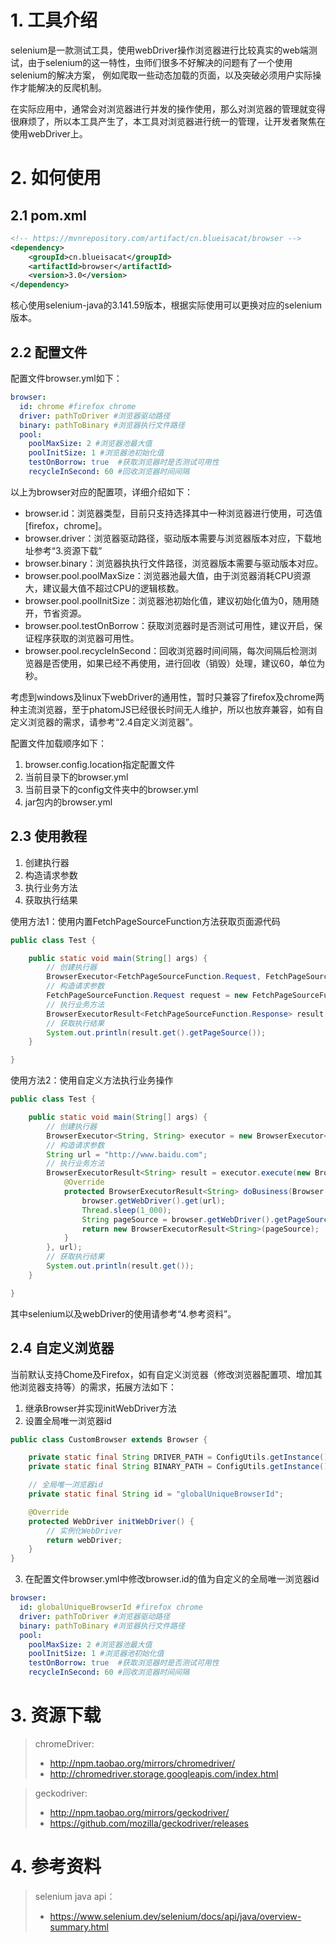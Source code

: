 # 1. 工具介绍

selenium是一款测试工具，使用webDriver操作浏览器进行比较真实的web端测试，由于selenium的这一特性，虫师们很多不好解决的问题有了一个使用selenium的解决方案，
例如爬取一些动态加载的页面，以及突破必须用户实际操作才能解决的反爬机制。

在实际应用中，通常会对浏览器进行并发的操作使用，那么对浏览器的管理就变得很麻烦了，所以本工具产生了，本工具对浏览器进行统一的管理，让开发者聚焦在使用webDriver上。

# 2. 如何使用

## 2.1 pom.xml

~~~xml
<!-- https://mvnrepository.com/artifact/cn.blueisacat/browser -->
<dependency>
    <groupId>cn.blueisacat</groupId>
    <artifactId>browser</artifactId>
    <version>3.0</version>
</dependency>

~~~

核心使用selenium-java的3.141.59版本，根据实际使用可以更换对应的selenium版本。

## 2.2 配置文件

配置文件browser.yml如下：

~~~yaml
browser:
  id: chrome #firefox chrome
  driver: pathToDriver #浏览器驱动路径
  binary: pathToBinary #浏览器执行文件路径
  pool:
    poolMaxSize: 2 #浏览器池最大值
    poolInitSize: 1 #浏览器池初始化值
    testOnBorrow: true  #获取浏览器时是否测试可用性
    recycleInSecond: 60 #回收浏览器时间间隔
~~~

以上为browser对应的配置项，详细介绍如下：

* browser.id：浏览器类型，目前只支持选择其中一种浏览器进行使用，可选值[firefox，chrome]。
* browser.driver：浏览器驱动路径，驱动版本需要与浏览器版本对应，下载地址参考“3.资源下载”
* browser.binary：浏览器执执行文件路径，浏览器版本需要与驱动版本对应。
* browser.pool.poolMaxSize：浏览器池最大值，由于浏览器消耗CPU资源大，建议最大值不超过CPU的逻辑核数。
* browser.pool.poolInitSize：浏览器池初始化值，建议初始化值为0，随用随开，节省资源。
* browser.pool.testOnBorrow：获取浏览器时是否测试可用性，建议开启，保证程序获取的浏览器可用性。
* browser.pool.recycleInSecond：回收浏览器时间间隔，每次间隔后检测浏览器是否使用，如果已经不再使用，进行回收（销毁）处理，建议60，单位为秒。

考虑到windows及linux下webDriver的通用性，暂时只兼容了firefox及chrome两种主流浏览器，至于phatomJS已经很长时间无人维护，所以也放弃兼容，如有自定义浏览器的需求，请参考“2.4自定义浏览器”。

配置文件加载顺序如下：

1. browser.config.location指定配置文件
2. 当前目录下的browser.yml
3. 当前目录下的config文件夹中的browser.yml
4. jar包内的browser.yml

## 2.3 使用教程

1. 创建执行器
2. 构造请求参数
3. 执行业务方法
4. 获取执行结果

使用方法1：使用内置FetchPageSourceFunction方法获取页面源代码

~~~java
public class Test {

    public static void main(String[] args) {
        // 创建执行器
        BrowserExecutor<FetchPageSourceFunction.Request, FetchPageSourceFunction.Response> executor = new BrowserExecutor<FetchPageSourceFunction.Request, FetchPageSourceFunction.Response>();
        // 构造请求参数
        FetchPageSourceFunction.Request request = new FetchPageSourceFunction.Request("https://www.baidu.com");
        // 执行业务方法
        BrowserExecutorResult<FetchPageSourceFunction.Response> result = executor.execute(new FetchPageSourceFunction(), request);
        // 获取执行结果
        System.out.println(result.get().getPageSource());
    }

}
~~~

使用方法2：使用自定义方法执行业务操作

~~~java
public class Test {

    public static void main(String[] args) {
        // 创建执行器
        BrowserExecutor<String, String> executor = new BrowserExecutor<String, String>();
        // 构造请求参数
        String url = "http://www.baidu.com";
        // 执行业务方法
        BrowserExecutorResult<String> result = executor.execute(new BrowserExecutorFunction<String, String>() {
            @Override
            protected BrowserExecutorResult<String> doBusiness(Browser browser, String url) throws Exception {
                browser.getWebDriver().get(url);
                Thread.sleep(1_000);
                String pageSource = browser.getWebDriver().getPageSource();
                return new BrowserExecutorResult<String>(pageSource);
            }
        }, url);
        // 获取执行结果
        System.out.println(result.get());
    }

}
~~~

其中selenium以及webDriver的使用请参考“4.参考资料”。

## 2.4 自定义浏览器

当前默认支持Chome及Firefox，如有自定义浏览器（修改浏览器配置项、增加其他浏览器支持等）的需求，拓展方法如下：

1. 继承Browser并实现initWebDriver方法
2. 设置全局唯一浏览器id

```java
public class CustomBrowser extends Browser {

    private static final String DRIVER_PATH = ConfigUtils.getInstance().getStringVal("browser.driver");
    private static final String BINARY_PATH = ConfigUtils.getInstance().getStringVal("browser.binary");

    // 全局唯一浏览器id
    private static final String id = "globalUniqueBrowserId";

    @Override
    protected WebDriver initWebDriver() {
        // 实例化WebDriver
        return webDriver;
    }
}
```

3. 在配置文件browser.yml中修改browser.id的值为自定义的全局唯一浏览器id

~~~yaml
browser:
  id: globalUniqueBrowserId #firefox chrome
  driver: pathToDriver #浏览器驱动路径
  binary: pathToBinary #浏览器执行文件路径
  pool:
    poolMaxSize: 2 #浏览器池最大值
    poolInitSize: 1 #浏览器池初始化值
    testOnBorrow: true  #获取浏览器时是否测试可用性
    recycleInSecond: 60 #回收浏览器时间间隔
~~~

# 3. 资源下载

> chromeDriver:
>* http://npm.taobao.org/mirrors/chromedriver/
>* http://chromedriver.storage.googleapis.com/index.html

> geckodriver:
>* http://npm.taobao.org/mirrors/geckodriver/
>* https://github.com/mozilla/geckodriver/releases

# 4. 参考资料

> selenium java api：
>* https://www.selenium.dev/selenium/docs/api/java/overview-summary.html
